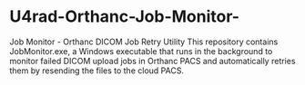 # U4rad-Orthanc-Job-Monitor-
Job Monitor - Orthanc DICOM Job Retry Utility This repository contains JobMonitor.exe, a Windows executable that runs in the background to monitor failed DICOM upload jobs in Orthanc PACS and automatically retries them by resending the files to the cloud PACS.
